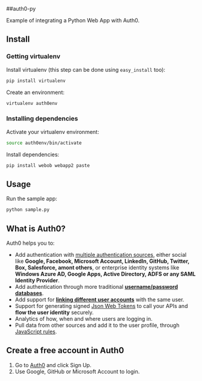 ##auth0-py

Example of integrating a Python Web App with Auth0.

## Install

### Getting virtualenv

Install virtualenv (this step can be done using `easy_install` too):

```sh
pip install virtualenv
```

Create an environment:

```sh
virtualenv auth0env
```

### Installing dependencies

Activate your virtualenv environment:

```sh
source auth0env/bin/activate
```

Install dependencies:

```sh
pip install webob webapp2 paste
```

## Usage

Run the sample app:
```sh
python sample.py
```

## What is Auth0?

Auth0 helps you to:

* Add authentication with [multiple authentication sources](https://docs.auth0.com/identityproviders), either social like **Google, Facebook, Microsoft Account, LinkedIn, GitHub, Twitter, Box, Salesforce, amont others**, or enterprise identity systems like **Windows Azure AD, Google Apps, Active Directory, ADFS or any SAML Identity Provider**.
* Add authentication through more traditional **[username/password databases](https://docs.auth0.com/mysql-connection-tutorial)**.
* Add support for **[linking different user accounts](https://docs.auth0.com/link-accounts)** with the same user.
* Support for generating signed [Json Web Tokens](https://docs.auth0.com/jwt) to call your APIs and **flow the user identity** securely.
* Analytics of how, when and where users are logging in.
* Pull data from other sources and add it to the user profile, through [JavaScript rules](https://docs.auth0.com/rules).

## Create a free account in Auth0

1. Go to [Auth0](https://auth0.com) and click Sign Up.
2. Use Google, GitHub or Microsoft Account to login.

